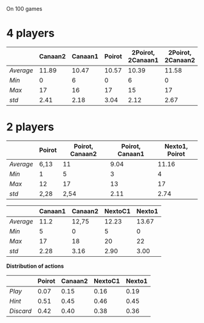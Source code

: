 On 100 games

# 4 players

|           | Canaan2 | Canaan1 | Poirot | 2Poirot, 2Canaan1 | 2Poirot, 2Canaan2 | Nexto1 | 2Nexto1, 2Poirot |
| --------- | ------- | ------- | ------ | ----------------- | ----------------- | ------ | ---------------- |
| _Average_ | 11.89   | 10.47   | 10.57  | 10.39             | 11.58             | 12.99  | 11.36            |
| _Min_     | 0       | 6       | 0      | 6                 | 0                 | 7      | 0                |
| _Max_     | 17      | 16      | 17     | 15                | 17                | 21     | 18               |
| _std_     | 2.41    | 2.18    | 3.04   | 2.12              | 2.67              | 2.45   | 2.95             |

# 2 players

|           | Poirot | Poirot, Canaan2 | Poirot, Canaan1 | Nexto1, Poirot |
| --------- | ------ | --------------- | --------------- | -------------- |
| _Average_ | 6,13   | 11              | 9.04            | 11.16          |
| _Min_     | 1      | 5               | 3               | 4              |
| _Max_     | 12     | 17              | 13              | 17             |
| _std_     | 2,28   | 2,54            | 2.11            | 2.74           |

|           | Canaan1 | Canaan2 | NextoC1 | Nexto1 |
| --------- | ------- | ------- | ------- | ------ |
| _Average_ | 11.2    | 12,75   | 12.23   | 13.67  |
| _Min_     | 5       | 0       | 5       | 0      |
| _Max_     | 17      | 18      | 20      | 22     |
| _std_     | 2.28    | 3.16    | 2.90    | 3.00   |

**Distribution of actions**

|           | Poirot | Canaan2 | NextoC1 | Nexto1 |
| --------- | ------ | ------- | ------- | ------ |
| _Play_    | 0.07   | 0.15    | 0.16    | 0.19   |
| _Hint_    | 0.51   | 0.45    | 0.46    | 0.45   |
| _Discard_ | 0.42   | 0.40    | 0.38    | 0.36   |
